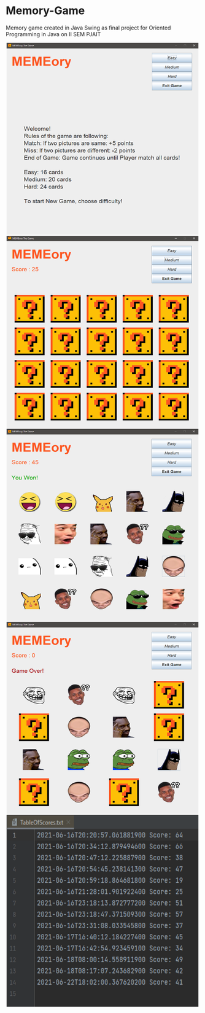 # Memory-Game
Memory game created in Java Swing as final project for Oriented Programming in Java on II SEM PJAIT
<p align="center">
<img src="./pics/memory1.PNG" width="500" height="500"/>
<img src="./pics/memory2.PNG" width="500" height="500"/>  
<img src="./pics/memory3.PNG" width="500" height="500"/>  
<img src="./pics/memory5.PNG" width="500" height="500"/>  
<img src="./pics/memory4.PNG" width="500" height="500"/> 
</p>
